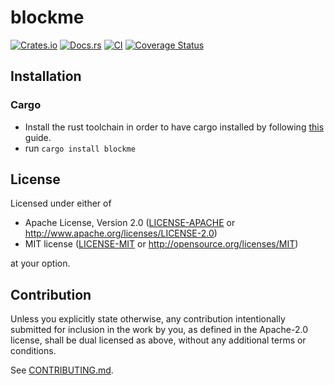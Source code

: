 # blockme

[![Crates.io](https://img.shields.io/crates/v/blockme.svg)](https://crates.io/crates/blockme)
[![Docs.rs](https://docs.rs/blockme/badge.svg)](https://docs.rs/blockme)
[![CI](https://github.com/pophilpo/blockme/workflows/Continuous%20Integration/badge.svg)](https://github.com/pophilpo/blockme/actions)
[![Coverage Status](https://coveralls.io/repos/github/pophilpo/blockme/badge.svg?branch=master)](https://coveralls.io/github/pophilpo/blockme?branch=master)

## Installation

### Cargo

* Install the rust toolchain in order to have cargo installed by following
  [this](https://www.rust-lang.org/tools/install) guide.
* run `cargo install blockme`

## License

Licensed under either of

 * Apache License, Version 2.0
   ([LICENSE-APACHE](LICENSE-APACHE) or http://www.apache.org/licenses/LICENSE-2.0)
 * MIT license
   ([LICENSE-MIT](LICENSE-MIT) or http://opensource.org/licenses/MIT)

at your option.

## Contribution

Unless you explicitly state otherwise, any contribution intentionally submitted
for inclusion in the work by you, as defined in the Apache-2.0 license, shall be
dual licensed as above, without any additional terms or conditions.

See [CONTRIBUTING.md](CONTRIBUTING.md).
